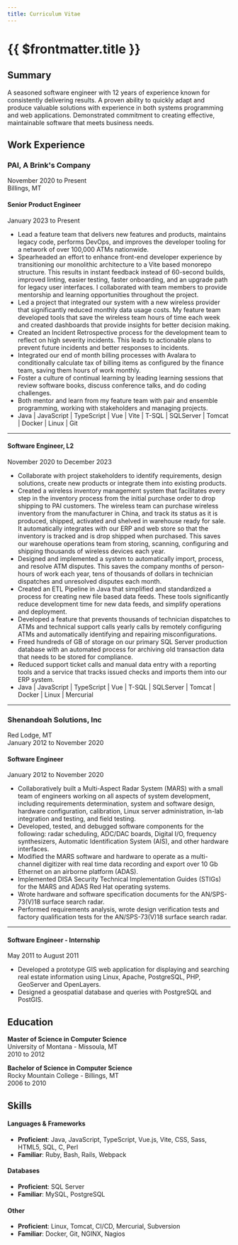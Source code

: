 ```yaml
---
title: Curriculum Vitae
---
```


# {{ $frontmatter.title }}

## Summary

A seasoned software engineer with 12 years of experience known for consistently delivering results. A proven ability to quickly adapt and produce valuable solutions with experience in both systems programming and web applications. Demonstrated commitment to creating effective, maintainable software that meets business needs.

## Work Experience

### PAI, A Brink's Company

November 2020 to Present \
Billings, MT

#### Senior Product Engineer

January 2023 to Present

- Lead a feature team that delivers new features and products, maintains legacy code, performs DevOps, and improves the developer tooling for a network of over 100,000 ATMs nationwide.
- Spearheaded an effort to enhance front-end developer experience by transitioning our monolithic architecture to a Vite based monorepo structure. This results in instant feedback instead of 60-second builds, improved linting, easier testing, faster onboarding, and an upgrade path for legacy user interfaces. I collaborated with team members to provide mentorship and learning opportunities throughout the project.
- Led a project that integrated our system with a new wireless provider that significantly reduced monthly data usage costs. My feature team developed tools that save the wireless team hours of time each week and created dashboards that provide insights for better decision making.
- Created an Incident Retrospective process for the development team to reflect on high severity incidents. This leads to actionable plans to prevent future incidents and better responses to incidents.
- Integrated our end of month billing processes with Avalara to conditionally calculate tax of billing items as configured by the finance team, saving them hours of work monthly.
- Foster a culture of continual learning by leading learning sessions that review software books, discuss conference talks, and do coding challenges.
- Both mentor and learn from my feature team with pair and ensemble programming, working with stakeholders and managing projects.
- Java | JavaScript | TypeScript | Vue | Vite | T-SQL | SQLServer | Tomcat | Docker | Linux | Git
---

#### Software Engineer, L2

November 2020 to December 2023

- Collaborate with project stakeholders to identify requirements, design solutions, create new products or integrate them into existing products.
- Created a wireless inventory management system that facilitates every step in the inventory process from the initial purchase order to drop shipping to PAI customers. The wireless team can purchase wireless inventory from the manufacturer in China, and track its status as it is produced, shipped, activated and shelved in warehouse ready for sale. It automatically integrates with our ERP and web store so that the inventory is tracked and is drop shipped when purchased. This saves our warehouse operations team from storing, scanning, configuring and shipping thousands of wireless devices each year.
- Designed and implemented a system to automatically import, process, and resolve ATM disputes. This saves the company months of person-hours of work each year, tens of thousands of dollars in technician dispatches and unresolved disputes each month.
- Created an ETL Pipeline in Java that simplified and standardized a process for creating new file based data feeds. These tools significantly reduce development time for new data feeds, and simplify operations and deployment.
- Developed a feature that prevents thousands of technician dispatches to ATMs and technical support calls yearly calls by remotely configuring ATMs and automatically identifying and repairing misconfigurations.
- Freed hundreds of GB of storage on our primary SQL Server production database with an automated process for archiving old transaction data that needs to be stored for compliance.
- Reduced support ticket calls and manual data entry with a reporting tools and a service that tracks issued checks and imports them into our ERP system.
- Java | JavaScript | TypeScript | Vue | T-SQL | SQLServer | Tomcat | Docker | Linux | Mercurial

---

### Shenandoah Solutions, Inc

Red Lodge, MT\
January 2012 to November 2020

#### Software Engineer

January 2012 to November 2020

- Collaboratively built a Multi-Aspect Radar System (MARS) with a small team of engineers working on all aspects of system development, including requirements determination, system and software design, hardware configuration, calibration, Linux server administration, in-lab integration and testing, and field testing.
- Developed, tested, and debugged software components for the following: radar scheduling, ADC/DAC boards, Digital I/O, frequency synthesizers, Automatic Identification System (AIS), and other hardware interfaces.
- Modified the MARS software and hardware to operate as a multi-channel digitizer with real time data recording and export over 10 Gb Ethernet on an airborne platform (ADAS).
- Implemented DISA Security Technical Implementation Guides (STIGs) for the MARS and ADAS Red Hat operating systems.
- Wrote hardware and software specification documents for the AN/SPS-73(V)18 surface search radar.
- Performed requirements analysis, wrote design verification tests and factory qualification tests for the AN/SPS-73(V)18 surface search radar.

---

#### Software Engineer - Internship

May 2011 to August 2011

- Developed a prototype GIS web application for displaying and searching real estate information using Linux, Apache, PostgreSQL, PHP, GeoServer and OpenLayers.
- Designed a geospatial database and queries with PostgreSQL and PostGIS.

## Education

**Master of Science in Computer Science** \
University of Montana - Missoula, MT \
2010 to 2012

**Bachelor of Science in Computer Science** \
Rocky Mountain College - Billings, MT \
2006 to 2010

## Skills

#### Languages & Frameworks

- **Proficient**: Java, JavaScript, TypeScript, Vue.js, Vite, CSS, Sass, HTML5, SQL, C, Perl
- **Familiar**: Ruby, Bash, Rails, Webpack

#### Databases

- **Proficient**: SQL Server
- **Familiar**: MySQL, PostgreSQL

#### Other

- **Proficient**: Linux, Tomcat, CI/CD, Mercurial, Subversion
- **Familiar**: Docker, Git, NGINX, Nagios